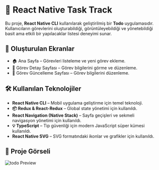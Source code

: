 # 🎵 React Native Task Track

Bu proje, **React Native CLI** kullanılarak geliştirilmiş bir **Todo** uygulamasıdır. Kullanıcıların görevlerini oluşturabildiği, görüntüleyebildiği ve yönetebildiği basit ama etkili bir yapılacaklar listesi deneyimi sunar.

## 📱 Oluşturulan Ekranlar

- 🏠 Ana Sayfa – Görevleri listeleme ve yeni görev ekleme.
- 📝 Görev Detay Sayfası – Görev bilgilerini görme ve düzenleme.
- 📝 Görev Güncelleme Sayfası – Görev bilgilerini düzenleme.

## 🛠 Kullanılan Teknolojiler

- **React Native CLI** – Mobil uygulama geliştirme için temel teknoloji.
- **📦 Redux & React-Redux** – Global state yönetimi için kullanıldı.
- **React Navigation (Native Stack)** – Sayfa geçişleri ve sekmeli navigasyon yönetimi için kullanıldı.
- **💡 TypeScript** – Tip güvenliği için modern JavaScript süper kümesi kullanıldı.
- **React Native SVG** – SVG formatındaki ikonlar ve grafikler için kullanıldı.

## 🎨 Proje Görseli

![todo Preview](assets/images/Gorsel.gif)
